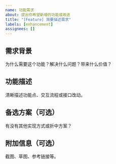 ```yaml
---
name: 功能需求
about: 提出你希望新增的功能或改进
title: "[Feature] 简要描述需求"
labels: [enhancement]
assignees: []
---
```


## 需求背景
为什么需要这个功能？解决什么问题？带来什么价值？

## 功能描述
清晰描述功能点、交互流程或接口改动。

## 备选方案（可选）
有没有其他实现方式或折中方案？

## 附加信息（可选）
截图、草图、参考链接等。

